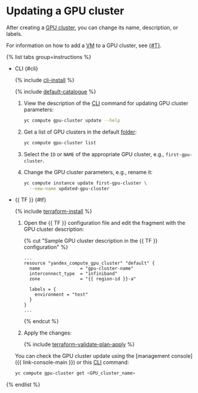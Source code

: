 # Updating a GPU cluster


After creating a [GPU cluster](../../concepts/gpus.md#gpu-clusters), you can change its name, description, or labels.

For information on how to add a [VM](../../concepts/vm.md) to a GPU cluster, see [{#T}](./gpu-add-to-cluster.md).

{% list tabs group=instructions %}

- CLI {#cli}

   {% include [cli-install](../../../_includes/cli-install.md) %}

   {% include [default-catalogue](../../../_includes/default-catalogue.md) %}

   1. View the description of the [CLI](../../../cli/) command for updating GPU cluster parameters:

      ```bash
      yc compute gpu-cluster update --help
      ```

   1. Get a list of GPU clusters in the default [folder](../../../resource-manager/concepts/resources-hierarchy.md#folder):

      ```bash
      yc compute gpu-cluster list
      ```

   1. Select the `ID` or `NAME` of the appropriate GPU cluster, e.g., `first-gpu-cluster`.
   1. Change the GPU cluster parameters, e.g., rename it:

      ```bash
      yc compute instance update first-gpu-cluster \
        --new-name updated-gpu-cluster
      ```

- {{ TF }} {#tf}

   {% include [terraform-install](../../../_includes/terraform-install.md) %}

   1. Open the {{ TF }} configuration file and edit the fragment with the GPU cluster description:

      {% cut "Sample GPU cluster description in the {{ TF }} configuration" %}

      ```hcl
      ...
      resource "yandex_compute_gpu_cluster" "default" {
        name               = "gpu-cluster-name"
        interconnect_type  = "infiniband"
        zone               = "{{ region-id }}-a"

        labels = {
          environment = "test"
        }
      }
      ...
      ```

      {% endcut %}

   1. Apply the changes:

      {% include [terraform-validate-plan-apply](../../../_tutorials/_tutorials_includes/terraform-validate-plan-apply.md) %}

   You can check the GPU cluster update using the [management console]({{ link-console-main }}) or this [CLI](../../../cli/) command:

   ```bash
   yc compute gpu-cluster get <GPU_cluster_name>
   ```

{% endlist %}